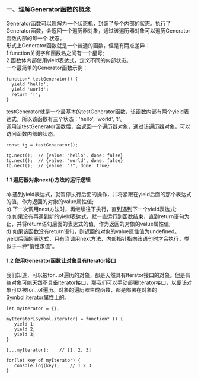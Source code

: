 ### 一、理解Generator函数的概念
Generator函数可以理解为一个状态机，封装了多个内部的状态。执行了Generator函数，会返回一个遍历器对象，通过该遍历器对象可以遍历Generator函数内部的每一个
状态。<br/>
形式上Generator函数就是一个普通的函数，但是有两点差异：<br/>
1.function关键字和函数名之间有一个星号;<br/>
2.函数体内部使用yield表达式，定义不同的内部状态。<br/>
一个最简单的Generator函数示例：<br/>
```
function* testGenerator() {
  yield 'hello';
  yield 'world';
  return '!';
}
```
testGenerator就是一个最基本的testGenerator函数，该函数内部有两个yield表达式，所以该函数有三个状态：'hello', 'world', '!'。<br/>
调用该testGenerator函数后，会返回一个遍历器对象，通过该遍历器对象，可以访问函数内部的状态。<br/>
```
const tg = testGenerator();

tg.next();	// {value: "hello", done: false}
tg.next();	// {value: "world", done: false}
tg.next();	// {value: "!", done: true}
```
#### 1.1 遍历器对象next()方法的运行逻辑
a).遇到yield表达式，就暂停执行后面的操作，并将紧跟在yield后面的那个表达式的值，作为返回的对象的value属性值;<br/>
b).下一次调用next方法时，再继续往下执行，直到遇到下一个yield表达式;<br/>
c).如果没有再遇到新的yield表达式，就一直运行到函数结束，直到return语句为止，并将return语句后面的表达式的值，作为返回的对象的value属性值;<br/>
d).如果该函数没有return语句，则返回的对象的value属性值为undefined。<br/>
yield后面的表达式，只有当调用next方法、内部指针指向该语句时才会执行，类似于一种“惰性求值”。<br/>

#### 1.2 使用Generator函数让对象具有Iterator接口
我们知道，可以被for...of遍历的对象，都是天然具有Iterator接口的对象。但是有些对象可能天然不具备Iterator接口，那我们可以手动部署Iterator接口，以便该对象可以被for...of遍历。对象的遍历器生成函数，都是部署在对象的Symbol.iterator属性上的。
```
let myIterator = {};

myIterator[Symbol.iterator] = function* () {
   yield 1;
   yield 2;
   yield 3;
}

[...myIterator];	// [1, 2, 3]

for(let key of myIterator) {
   console.log(key);	// 1 2 3
}
```



